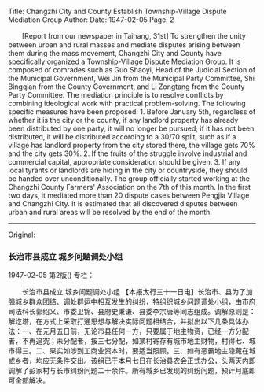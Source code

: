 Title: Changzhi City and County Establish Township-Village Dispute Mediation Group
Author:
Date: 1947-02-05
Page: 2

　　[Report from our newspaper in Taihang, 31st] To strengthen the unity between urban and rural masses and mediate disputes arising between them during the mass movement, Changzhi City and County have specifically organized a Township-Village Dispute Mediation Group. It is composed of comrades such as Guo Shaoyi, Head of the Judicial Section of the Municipal Government, Wei Jin from the Municipal Party Committee, Shi Bingqian from the County Government, and Li Zongtang from the County Party Committee. The mediation principle is to resolve conflicts by combining ideological work with practical problem-solving. The following specific measures have been proposed: 1. Before January 5th, regardless of whether it is the city or the county, if any landlord property has already been distributed by one party, it will no longer be pursued; if it has not been distributed, it will be distributed according to a 30/70 split, such as if a village has landlord property from the city stored there, the village gets 70% and the city gets 30%. 2. If the fruits of the struggle involve industrial and commercial capital, appropriate consideration should be given. 3. If any local tyrants or landlords are hiding in the city or countryside, they should be handed over unconditionally. The group officially started working at the Changzhi County Farmers' Association on the 7th of this month. In the first two days, it mediated more than 20 dispute cases between Pengjia Village and Changzhi City. It is estimated that all discovered disputes between urban and rural areas will be resolved by the end of the month.



<hr /> 

Original: 


### 长治市县成立  城乡问题调处小组

1947-02-05
第2版()
专栏：

　　长治市县成立
    城乡问题调处小组
    【本报太行三十一日电】长治市、县为了加强城乡群众团结、调处群运中相互发生的纠纷，特组织城乡问题调处小组，由市府司法科长郭绍义、市委卫锦、县府史秉谦、县委李宗唐等同志组成。调解原则是：解圪塔，在方式上采取打通思想与解决实际问题相结合，并拟出以下几条具体办法：一、在元月五日前，无论市县任何一方，只要属于地主物资，已经一方分配者，不再追究；未分配者，按三七分配，如某村寄存有城市地主财物，村得七、城市得三。二、果实如涉到工商业资本时，要适当照顾。三、如有恶霸地主隐藏在城或乡者，均应无条件交出。该组已于本月七日在长治县农会正式办公，头两天内即调解了彭家村与长市纠纷问题二十余件。所有城乡已发现的纠纷问题，预计月底即可全部解决。
